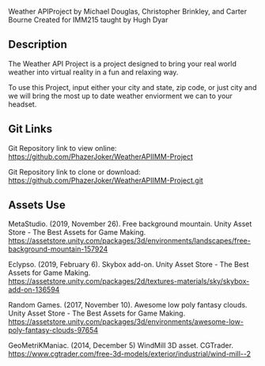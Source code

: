 Weather APIProject by Michael Douglas, Christopher Brinkley, and Carter Bourne
Created for IMM215 taught by Hugh Dyar

Description
---------------------------------
The Weather API Project is a project designed to bring your real world weather into virtual reality in a fun
and relaxing way. 

To use this Project, input either your city and state, zip code, or just city and we will bring the most up to date
weather enviorment we can to your headset. 

Git Links
---------------------------------
Git Repository link to view online:
https://github.com/PhazerJoker/WeatherAPIIMM-Project

Git Repository link to clone or download:
https://github.com/PhazerJoker/WeatherAPIIMM-Project.git

Assets Use
----------------------------------------
MetaStudio. (2019, November 26). Free background mountain. Unity Asset Store - The Best Assets for Game Making. 
	https://assetstore.unity.com/packages/3d/environments/landscapes/free-background-mountain-157924

Eclypso. (2019, February 6). Skybox add-on. Unity Asset Store - The Best Assets for Game Making.
	 https://assetstore.unity.com/packages/2d/textures-materials/sky/skybox-add-on-136594

Random Games. (2017, November 10). Awesome low poly fantasy clouds. Unity Asset Store - The Best Assets for Game Making. 
	https://assetstore.unity.com/packages/3d/environments/awesome-low-poly-fantasy-clouds-97654
	
GeoMetriKManiac. (2014, December 5) WindMill 3D asset. CGTrader. 
	https://www.cgtrader.com/free-3d-models/exterior/industrial/wind-mill--2
